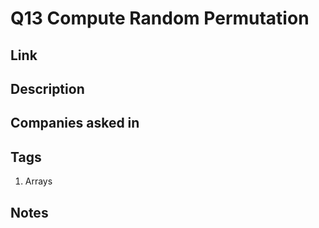 # Q13 Compute Random Permutation

## Link

## Description

## Companies asked in

## Tags

1. Arrays

## Notes